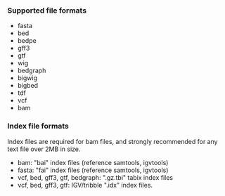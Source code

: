 ### Supported file formats

* fasta
* bed
* bedpe
* gff3
* gtf
* wig
* bedgraph
* bigwig
* bigbed
* tdf
* vcf
* bam

### Index file formats

Index files are required for bam files, and strongly recommended for any text file over 2MB in size.  

* bam:  "bai" index files  (reference samtools, igvtools)
* fasta: "fai" index files  (reference samtools, igvtools)
* vcf, bed, gff3, gtf, bedgraph:  ".gz.tbi"  tabix index files
* vcf, bed, gff3, gtf:  IGV/tribble ".idx" index files.  


